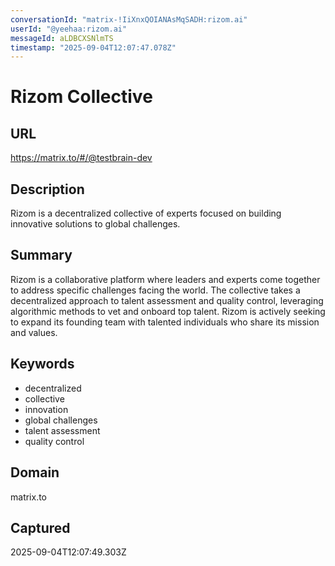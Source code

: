 ```yaml
---
conversationId: "matrix-!IiXnxQOIANAsMqSADH:rizom.ai"
userId: "@yeehaa:rizom.ai"
messageId: aLDBCXSNlmTS
timestamp: "2025-09-04T12:07:47.078Z"
---
```


# Rizom Collective

## URL

https://matrix.to/#/@testbrain-dev

## Description

Rizom is a decentralized collective of experts focused on building innovative solutions to global challenges.

## Summary

Rizom is a collaborative platform where leaders and experts come together to address specific challenges facing the world. The collective takes a decentralized approach to talent assessment and quality control, leveraging algorithmic methods to vet and onboard top talent. Rizom is actively seeking to expand its founding team with talented individuals who share its mission and values.

## Keywords

- decentralized
- collective
- innovation
- global challenges
- talent assessment
- quality control

## Domain

matrix.to

## Captured

2025-09-04T12:07:49.303Z
